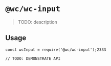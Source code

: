 # `@wc/wc-input`

> TODO: description

## Usage

```
const wcInput = require('@wc/wc-input');2333

// TODO: DEMONSTRATE API
```
